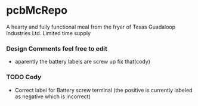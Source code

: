 # pcbMcRepo
A hearty and fully functional meal from the fryer of Texas Guadaloop Industries Ltd. Limited time supply



### Design Comments feel free to edit


- aparently the battery labels are screw up fix that(cody)

### TODO Cody

- Correct label for Battery screw terminal (the positive is currently labeled as negative which is incorrect)


